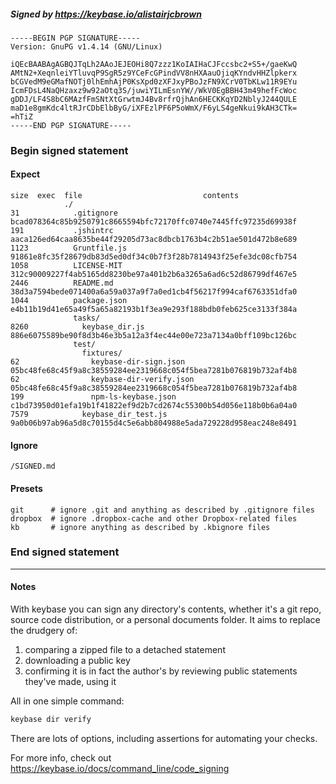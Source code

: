##### Signed by https://keybase.io/alistairjcbrown
```
-----BEGIN PGP SIGNATURE-----
Version: GnuPG v1.4.14 (GNU/Linux)

iQEcBAABAgAGBQJTqLh2AAoJEJEOHi8Q7zzz1KoIAIHaCJFccsbc2+S5+/gaeKwQ
AMtN2+XeqnleiYTluvqP9SgR5z9YCeFcGPindVV8nHXAauOjiqKYndvHHZlpkerx
bCGVedM9eGMafNOTj0lhEmhAjP0KsXpd0zXFJxyPBoJzFN9XCrV0TbKLw11R9EYu
IcmFDsL4NaQHzaxz9w92aOtq3S/juwiYILmEsnYW//WkV0EgBBH43m49hefFcWoc
gDDJ/LF4S8bC6MAzfFmSNtXtGrwtmJ4Bv8rfrQjhAn6HECKKqYD2NblyJ244QULE
maD1e8gmKdc4ltRJrCDbElbByG/iXFEzlPF6P5oWmX/F6yLS4geNkui9kAH3CTk=
=hTiZ
-----END PGP SIGNATURE-----

```

<!-- END SIGNATURES -->

### Begin signed statement 

#### Expect

```
size  exec  file                           contents                                                        
            ./                                                                                             
31            .gitignore                   bcad078364c85b9250791c8665594bfc72170ffc0740e7445ffc97235d69938f
191           .jshintrc                    aaca126ed64caa8635be44f29205d73ac8dbcb1763b4c2b51ae501d472b8e689
1123          Gruntfile.js                 91861e8fc35f28679db83d5ed0df34c0b7f3f28b7814943f25efe3dc08cfb754
1058          LICENSE-MIT                  312c90009227f4ab5165dd8230be97a401b2b6a3265a6ad6c52d86799df467e5
2446          README.md                    38d3a7594bede071400a6a59a037a9f7a0ed1cb4f56217f994caf6763351dfa0
1044          package.json                 e4b11b19d41e65a49f5a65a82193b1f3ea9e293f188bdb0feb625ce3133f384a
              tasks/                                                                                       
8260            keybase_dir.js             886e6075589be90f8d3b46e3b5a12a3f4ec44e00e723a7134a0bff109bc126bc
              test/                                                                                        
                fixtures/                                                                                  
62                keybase-dir-sign.json    05bc48fe68c45f9a8c38559284ee2319668c054f5bea7281b076819b732af4b8
62                keybase-dir-verify.json  05bc48fe68c45f9a8c38559284ee2319668c054f5bea7281b076819b732af4b8
199               npm-ls-keybase.json      c1bd73950d01efa19b1f41822ef9d2b7cd2674c55300b54d056e118b0b6a04a0
7579            keybase_dir_test.js        9a0b06b97ab96a5d8c70155d4c5e6abb804988e5ada729228d958eac248e8491
```

#### Ignore

```
/SIGNED.md
```

#### Presets

```
git      # ignore .git and anything as described by .gitignore files
dropbox  # ignore .dropbox-cache and other Dropbox-related files    
kb       # ignore anything as described by .kbignore files          
```

<!-- summarize version = 0.0.9 -->

### End signed statement

<hr>

#### Notes

With keybase you can sign any directory's contents, whether it's a git repo,
source code distribution, or a personal documents folder. It aims to replace the drudgery of:

  1. comparing a zipped file to a detached statement
  2. downloading a public key
  3. confirming it is in fact the author's by reviewing public statements they've made, using it

All in one simple command:

```bash
keybase dir verify
```

There are lots of options, including assertions for automating your checks.

For more info, check out https://keybase.io/docs/command_line/code_signing